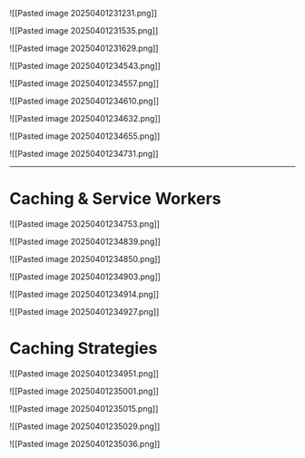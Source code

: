 ![[Pasted image 20250401231231.png]]

![[Pasted image 20250401231535.png]]

![[Pasted image 20250401231629.png]]

![[Pasted image 20250401234543.png]]

![[Pasted image 20250401234557.png]]

![[Pasted image 20250401234610.png]]

![[Pasted image 20250401234632.png]]

![[Pasted image 20250401234655.png]]

![[Pasted image 20250401234731.png]]

---

# Caching & Service Workers

![[Pasted image 20250401234753.png]]

![[Pasted image 20250401234839.png]]

![[Pasted image 20250401234850.png]]

![[Pasted image 20250401234903.png]]

![[Pasted image 20250401234914.png]]

![[Pasted image 20250401234927.png]]

# Caching Strategies


![[Pasted image 20250401234951.png]]

![[Pasted image 20250401235001.png]]

![[Pasted image 20250401235015.png]]

![[Pasted image 20250401235029.png]]

![[Pasted image 20250401235036.png]]

